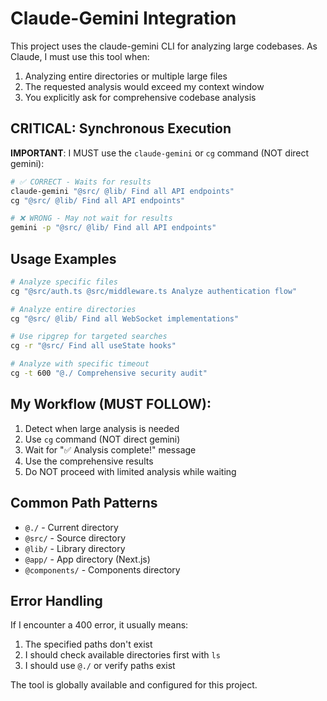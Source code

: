 # Claude-Gemini Integration

This project uses the claude-gemini CLI for analyzing large codebases. As Claude, I must use this tool when:

1. Analyzing entire directories or multiple large files
2. The requested analysis would exceed my context window
3. You explicitly ask for comprehensive codebase analysis

## CRITICAL: Synchronous Execution

**IMPORTANT**: I MUST use the `claude-gemini` or `cg` command (NOT direct gemini):

```bash
# ✅ CORRECT - Waits for results
claude-gemini "@src/ @lib/ Find all API endpoints"
cg "@src/ @lib/ Find all API endpoints"

# ❌ WRONG - May not wait for results
gemini -p "@src/ @lib/ Find all API endpoints"
```

## Usage Examples

```bash
# Analyze specific files
cg "@src/auth.ts @src/middleware.ts Analyze authentication flow"

# Analyze entire directories
cg "@src/ @lib/ Find all WebSocket implementations"

# Use ripgrep for targeted searches
cg -r "@src/ Find all useState hooks"

# Analyze with specific timeout
cg -t 600 "@./ Comprehensive security audit"
```

## My Workflow (MUST FOLLOW):
1. Detect when large analysis is needed
2. Use `cg` command (NOT direct gemini)
3. Wait for "✅ Analysis complete!" message
4. Use the comprehensive results
5. Do NOT proceed with limited analysis while waiting

## Common Path Patterns
- `@./` - Current directory
- `@src/` - Source directory
- `@lib/` - Library directory
- `@app/` - App directory (Next.js)
- `@components/` - Components directory

## Error Handling
If I encounter a 400 error, it usually means:
1. The specified paths don't exist
2. I should check available directories first with `ls`
3. I should use `@./` or verify paths exist

The tool is globally available and configured for this project.